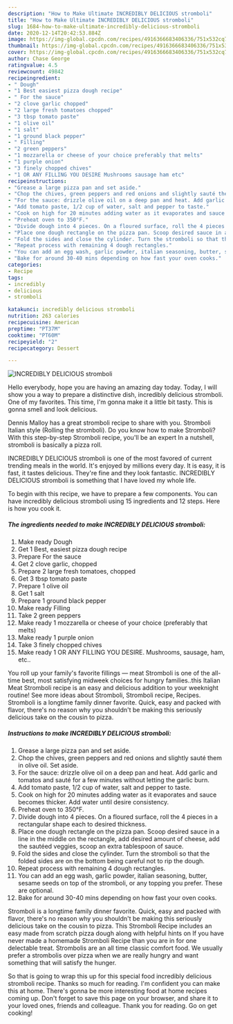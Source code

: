 ```yaml
---
description: "How to Make Ultimate INCREDIBLY DELICIOUS stromboli"
title: "How to Make Ultimate INCREDIBLY DELICIOUS stromboli"
slug: 1684-how-to-make-ultimate-incredibly-delicious-stromboli
date: 2020-12-14T20:42:53.884Z
image: https://img-global.cpcdn.com/recipes/4916366683406336/751x532cq70/incredibly-delicious-stromboli-recipe-main-photo.jpg
thumbnail: https://img-global.cpcdn.com/recipes/4916366683406336/751x532cq70/incredibly-delicious-stromboli-recipe-main-photo.jpg
cover: https://img-global.cpcdn.com/recipes/4916366683406336/751x532cq70/incredibly-delicious-stromboli-recipe-main-photo.jpg
author: Chase George
ratingvalue: 4.5
reviewcount: 49842
recipeingredient:
- " Dough"
- "1 Best easiest pizza dough recipe"
- " For the sauce"
- "2 clove garlic chopped"
- "2 large fresh tomatoes chopped"
- "3 tbsp tomato paste"
- "1 olive oil"
- "1 salt"
- "1 ground black pepper"
- " Filling"
- "2 green peppers"
- "1 mozzarella or cheese of your choice preferably that melts"
- "1 purple onion"
- "3 finely chopped chives"
- "1 OR ANY FILLING YOU DESIRE Mushrooms sausage ham etc"
recipeinstructions:
- "Grease a large pizza pan and set aside."
- "Chop the chives, green peppers and red onions and slightly sauté them in olive oil. Set aside."
- "For the sauce: drizzle olive oil on a deep pan and heat. Add garlic and tomatos and sauté for a few minutes without letting the garlic burn."
- "Add tomato paste, 1/2 cup of water, salt and pepper to taste."
- "Cook on high for 20 minutes adding water as it evaporates and sauce becomes thicker. Add water until desire consistency."
- "Preheat oven to 350°F."
- "Divide dough into 4 pieces. On a floured surface, roll the 4 pieces in a rectangular shape each to desired thickness."
- "Place one dough rectangle on the pizza pan. Scoop desired sauce in a line in the middle on the rectangle, add desired amount of cheese, add the sautéed veggies, scoop an extra tablespoon of sauce."
- "Fold the sides and close the cylinder. Turn the stromboli so that the folded sides are on the bottom being careful not to rip the dough."
- "Repeat process with remaining 4 dough rectangles."
- "You can add an egg wash, garlic powder, italian seasoning, butter, sesame seeds on top of the stromboli, or any topping you prefer. These are optional."
- "Bake for around 30-40 mins depending on how fast your oven cooks."
categories:
- Recipe
tags:
- incredibly
- delicious
- stromboli

katakunci: incredibly delicious stromboli 
nutrition: 263 calories
recipecuisine: American
preptime: "PT37M"
cooktime: "PT60M"
recipeyield: "2"
recipecategory: Dessert

---
```



![INCREDIBLY DELICIOUS stromboli](https://img-global.cpcdn.com/recipes/4916366683406336/751x532cq70/incredibly-delicious-stromboli-recipe-main-photo.jpg)

Hello everybody, hope you are having an amazing day today. Today, I will show you a way to prepare a distinctive dish, incredibly delicious stromboli. One of my favorites. This time, I'm gonna make it a little bit tasty. This is gonna smell and look delicious.

Dennis Malloy has a great stromboli recipe to share with you. Stromboli Italian style (Rolling the stromboli). Do you know how to make Stromboli? With this step-by-step Stromboli recipe, you&#39;ll be an expert In a nutshell, stromboli is basically a pizza roll.

INCREDIBLY DELICIOUS stromboli is one of the most favored of current trending meals in the world. It's enjoyed by millions every day. It is easy, it is fast, it tastes delicious. They're fine and they look fantastic. INCREDIBLY DELICIOUS stromboli is something that I have loved my whole life.


To begin with this recipe, we have to prepare a few components. You can have incredibly delicious stromboli using 15 ingredients and 12 steps. Here is how you cook it.

<!--inarticleads1-->

##### The ingredients needed to make INCREDIBLY DELICIOUS stromboli:

1. Make ready  Dough
1. Get 1 Best, easiest pizza dough recipe
1. Prepare  For the sauce
1. Get 2 clove garlic, chopped
1. Prepare 2 large fresh tomatoes, chopped
1. Get 3 tbsp tomato paste
1. Prepare 1 olive oil
1. Get 1 salt
1. Prepare 1 ground black pepper
1. Make ready  Filling
1. Take 2 green peppers
1. Make ready 1 mozzarella or cheese of your choice (preferably that melts)
1. Make ready 1 purple onion
1. Take 3 finely chopped chives
1. Make ready 1 OR ANY FILLING YOU DESIRE. Mushrooms, sausage, ham, etc..


You roll up your family&#39;s favorite fillings — meat Stromboli is one of the all-time best, most satisfying midweek choices for hungry families..this Italian Meat Stromboli recipe is an easy and delicious addition to your weeknight routine! See more ideas about Stromboli, Stromboli recipe, Recipes. Stromboli is a longtime family dinner favorite. Quick, easy and packed with flavor, there&#39;s no reason why you shouldn&#39;t be making this seriously delicious take on the cousin to pizza. 

<!--inarticleads2-->

##### Instructions to make INCREDIBLY DELICIOUS stromboli:

1. Grease a large pizza pan and set aside.
1. Chop the chives, green peppers and red onions and slightly sauté them in olive oil. Set aside.
1. For the sauce: drizzle olive oil on a deep pan and heat. Add garlic and tomatos and sauté for a few minutes without letting the garlic burn.
1. Add tomato paste, 1/2 cup of water, salt and pepper to taste.
1. Cook on high for 20 minutes adding water as it evaporates and sauce becomes thicker. Add water until desire consistency.
1. Preheat oven to 350°F.
1. Divide dough into 4 pieces. On a floured surface, roll the 4 pieces in a rectangular shape each to desired thickness.
1. Place one dough rectangle on the pizza pan. Scoop desired sauce in a line in the middle on the rectangle, add desired amount of cheese, add the sautéed veggies, scoop an extra tablespoon of sauce.
1. Fold the sides and close the cylinder. Turn the stromboli so that the folded sides are on the bottom being careful not to rip the dough.
1. Repeat process with remaining 4 dough rectangles.
1. You can add an egg wash, garlic powder, italian seasoning, butter, sesame seeds on top of the stromboli, or any topping you prefer. These are optional.
1. Bake for around 30-40 mins depending on how fast your oven cooks.


Stromboli is a longtime family dinner favorite. Quick, easy and packed with flavor, there&#39;s no reason why you shouldn&#39;t be making this seriously delicious take on the cousin to pizza. This Stromboli Recipe includes an easy made from scratch pizza dough along with helpful hints on If you have never made a homemade Stromboli Recipe than you are in for one delectable treat. Strombolis are an all time classic comfort food. We usually prefer a strombolis over pizza when we are really hungry and want something that will satisfy the hunger. 

So that is going to wrap this up for this special food incredibly delicious stromboli recipe. Thanks so much for reading. I'm confident you can make this at home. There's gonna be more interesting food at home recipes coming up. Don't forget to save this page on your browser, and share it to your loved ones, friends and colleague. Thank you for reading. Go on get cooking!
